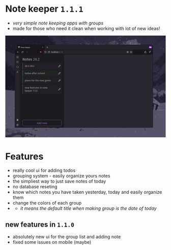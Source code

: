 # Note keeper `1.1.1`
- *very simple note keeping apps with groups*
- made for those who need it clean when working with lot of new ideas!

![demo image](demo.png)

# Features
- really cool ui for adding todos
- grouping system - easily organize yours notes
- the simpliest way to just save notes of today
- no database reseting
- know which notes you have taken yesterday, today and easily organize them
- change the colors of each group
- - *it means the default title when making group is the date of today*

## new features in `1.1.0`
- absolutely new ui for the group list and adding note
- fixed some issues on mobile (maybe)